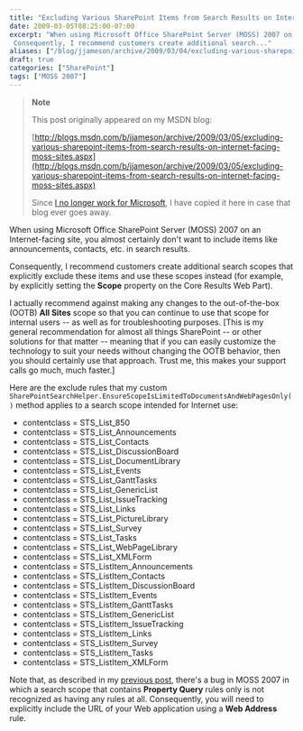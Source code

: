 ```yaml
---
title: "Excluding Various SharePoint Items from Search Results on Internet-Facing MOSS Sites"
date: 2009-03-05T08:25:00-07:00
excerpt: "When using Microsoft Office SharePoint Server (MOSS) 2007 on an Internet-facing site, you almost certainly don't want to include items like announcements, contacts, etc. in search results. 
 Consequently, I recommend customers create additional search..."
aliases: ["/blog/jjameson/archive/2009/03/04/excluding-various-sharepoint-items-from-search-results-on-internet-facing-moss-sites.aspx", "/blog/jjameson/archive/2009/03/05/excluding-various-sharepoint-items-from-search-results-on-internet-facing-moss-sites.aspx"]
draft: true
categories: ["SharePoint"]
tags: ["MOSS 2007"]
---
```


> **Note**
>
> This post originally appeared on my MSDN blog:
>
> [http://blogs.msdn.com/b/jjameson/archive/2009/03/05/excluding-various-sharepoint-items-from-search-results-on-internet-facing-moss-sites.aspx](http://blogs.msdn.com/b/jjameson/archive/2009/03/05/excluding-various-sharepoint-items-from-search-results-on-internet-facing-moss-sites.aspx)
>
> Since [I no longer work for Microsoft](/blog/jjameson/2011/09/02/last-day-with-microsoft), I have copied it here in case that blog ever goes away.

When using Microsoft Office SharePoint Server (MOSS) 2007 on an Internet-facing site, you almost certainly don't want to include items like announcements, contacts, etc. in search results.

Consequently, I recommend customers create additional search scopes that explicitly exclude these items and use these scopes instead (for example, by explicitly setting the **Scope** property on the Core Results Web Part).

I actually recommend against making any changes to the out-of-the-box (OOTB) **All Sites** scope so that you can continue to use that scope for internal users -- as well as for troubleshooting purposes. [This is my general recommendation for almost all things SharePoint -- or other solutions for that matter -- meaning that if you can easily customize the technology to suit your needs without changing the OOTB behavior, then you should certainly use that approach. Trust me, this makes your support calls go much, much faster.]

Here are the exclude rules that my custom `SharePointSearchHelper.EnsureScopeIsLimitedToDocumentsAndWebPagesOnly()` method applies to a search scope intended for Internet use:

- contentclass = STS\_List\_850
- contentclass = STS\_List\_Announcements
- contentclass = STS\_List\_Contacts
- contentclass = STS\_List\_DiscussionBoard
- contentclass = STS\_List\_DocumentLibrary
- contentclass = STS\_List\_Events
- contentclass = STS\_List\_GanttTasks
- contentclass = STS\_List\_GenericList
- contentclass = STS\_List\_IssueTracking
- contentclass = STS\_List\_Links
- contentclass = STS\_List\_PictureLibrary
- contentclass = STS\_List\_Survey
- contentclass = STS\_List\_Tasks
- contentclass = STS\_List\_WebPageLibrary
- contentclass = STS\_List\_XMLForm
- contentclass = STS\_ListItem\_Announcements
- contentclass = STS\_ListItem\_Contacts
- contentclass = STS\_ListItem\_DiscussionBoard
- contentclass = STS\_ListItem\_Events
- contentclass = STS\_ListItem\_GanttTasks
- contentclass = STS\_ListItem\_GenericList
- contentclass = STS\_ListItem\_IssueTracking
- contentclass = STS\_ListItem\_Links
- contentclass = STS\_ListItem\_Survey
- contentclass = STS\_ListItem\_Tasks
- contentclass = STS\_ListItem\_XMLForm

Note that, as described in my [previous post](/blog/jjameson/2009/03/05/bug-moss-2007-search-scope-with-property-query-rules-only-is-considered-empty), there's a bug in MOSS 2007 in which a search scope that contains **Property Query** rules only is not recognized as having any rules at all. Consequently, you will need to explicitly include the URL of your Web application using a **Web Address** rule.

